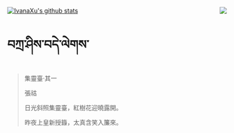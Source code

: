 [![IvanaXu's github stats](https://github-readme-stats.vercel.app/api?username=IvanaXu&show_icons=true&theme=vue-dark)](https://github.com/anuraghazra/github-readme-stats)
<img align="right" src="https://github-readme-stats.vercel.app/api/top-langs/?username=IvanaXu&langs_count=3&theme=graywhite" />
# བཀྲ་ཤིས་བདེ་ལེགས་
> 集靈臺·其一
> 
> 張祜
> 
> 日光斜照集靈臺，紅樹花迎曉露開。
> 
> 昨夜上皇新授籙，太真含笑入簾來。
>